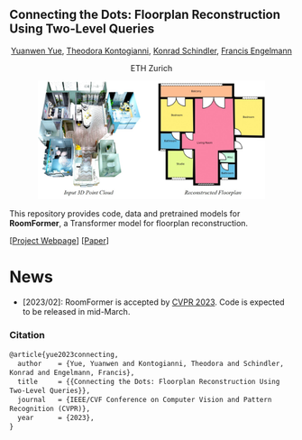 ## Connecting the Dots: Floorplan Reconstruction Using Two-Level Queries


<div align="center">
<a href="https://n.ethz.ch/~yuayue/">Yuanwen Yue</a>, <a href="https://theodorakontogianni.github.io/">Theodora Kontogianni</a>, <a href="https://igp.ethz.ch/personen/person-detail.html?persid=143986">Konrad Schindler</a>, <a href="https://francisengelmann.github.io/">Francis Engelmann</a>

ETH Zurich


<!-- ![teaser](./imgs/teaser.jpg) -->
<img src="./imgs/teaser.jpg" width=80% height=80%>

</div>


This repository provides code, data and pretrained models for **RoomFormer**, a Transformer model for floorplan reconstruction.

[[Project Webpage](https://ywyue.github.io/RoomFormer/)]    [[Paper](https://arxiv.org/abs/2211.15658)]

# News
- [2023/02]: RoomFormer is accepted by [CVPR 2023](https://cvpr2023.thecvf.com/). Code is expected to be released in mid-March.

### Citation
```
@article{yue2023connecting,
  author    = {Yue, Yuanwen and Kontogianni, Theodora and Schindler, Konrad and Engelmann, Francis},
  title     = {{Connecting the Dots: Floorplan Reconstruction Using Two-Level Queries}},
  journal   = {IEEE/CVF Conference on Computer Vision and Pattern Recognition (CVPR)},
  year      = {2023},
}
```